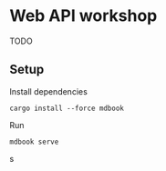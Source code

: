 # Web API workshop

TODO

## Setup

Install dependencies

    cargo install --force mdbook

Run

    mdbook serve
s
